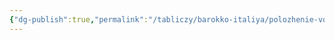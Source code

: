 ```yaml
---
{"dg-publish":true,"permalink":"/tabliczy/barokko-italiya/polozhenie-vo-grob/","dgPassFrontmatter":true}
---
```



